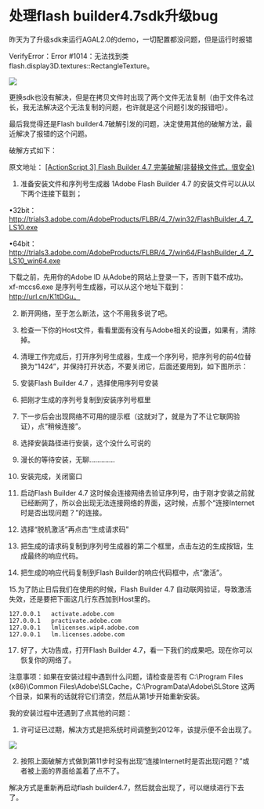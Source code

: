 # 处理flash builder4.7sdk升级bug

昨天为了升级sdk来运行AGAL2.0的demo，一切配置都没问题，但是运行时报错

VerifyError：Error #1014：无法找到类 flash.display3D.textures::RectangleTexture。

![](http://www.feng3d.me/wordpress/wp-content/uploads/2014/09/20140917095607-300x10.jpg)

更换sdk也没有解决，但是在拷贝文件时出现了两个文件无法复制（由于文件名过长，我无法解决这个无法复制的问题，也许就是这个问题引发的报错吧）。

最后我觉得还是Flash builder4.7破解引发的问题，决定使用其他的破解方法，最近解决了报错的这个问题。

破解方式如下：

原文地址： [[ActionScript 3] Flash Builder 4.7 完美破解(非替换文件式，很安全)](http://bbs.9ria.com/thread-277060-1-1.html)

1. 准备安装文件和序列号生成器
1Adobe Flash Builder 4.7 的安装文件可以从以下两个连接下载到；

•32bit：
    http://trials3.adobe.com/AdobeProducts/FLBR/4_7/win32/FlashBuilder_4_7_LS10.exe
    
•64bit：
    http://trials3.adobe.com/AdobeProducts/FLBR/4_7/win64/FlashBuilder_4_7_LS10_win64.exe
    
下载之前，先用你的Adobe ID 从Adobe的网站上登录一下，否则下载不成功。
xf-mccs6.exe 是序列号生成器，可以从这个地址下载到：http://url.cn/K1tDGu。

2. 断开网络，至于怎么断法，这个不用我多说了吧。

3. 检查一下你的Host文件，看看里面有没有与Adobe相关的设置，如果有，清除掉。

4. 清理工作完成后，打开序列号生成器，生成一个序列号，把序列号的前4位替换为“1424”，并保持打开状态，不要关闭它，后面还要用到，如下图所示：

5. 安装Flash Builder 4.7 ，选择使用序列号安装

6. 把刚才生成的序列号复制到安装序列号框里

7. 下一步后会出现网络不可用的提示框（这就对了，就是为了不让它联网验证），点“稍候连接”。

8. 选择安装路径进行安装，这个没什么可说的

9. 漫长的等待安装，无聊………….

10. 安装完成，关闭窗口

11. 启动Flash Builder 4.7 这时候会连接网络去验证序列号，由于刚才安装之前就已经断网了，所以会出现无法连接网络的界面，这时候，点那个“连接Internet时是否出现问题？”的连接。

12. 选择“脱机激活”再点击“生成请求码”

13. 把生成的请求码复制到序列号生成器的第二个框里，点击左边的生成按钮，生成最终的响应代码。

14. 把生成的响应代码复制到Flash Builder的响应代码框中，点“激活”。

15.为了防止日后我们在使用的时候，Flash Builder 4.7 自动联网验证，导致激活失效，还是要把下面这几行东西加到Host里的。

    127.0.0.1   activate.adobe.com
    127.0.0.1   practivate.adobe.com
    127.0.0.1   lmlicenses.wip4.adobe.com
    127.0.0.1   lm.licenses.adobe.com

17. 好了，大功告成，打开Flash Builder 4.7，看一下我们的成果吧。现在你可以恢复你的网络了。
 
注意事项：如果在安装过程中遇到什么问题，请检查是否有 C:\Program Files (x86)\Common Files\Adobe\SLCache，C:\ProgramData\Adobe\SLStore 这两个目录，如果有的话就将它们清空，然后从第1步开始重新安装。
 
我的安装过程中还遇到了点其他的问题：

1. 许可证已过期，解决方式是把系统时间调整到2012年，该提示便不会出现了。

![](http://www.feng3d.me/wordpress/wp-content/uploads/2014/09/20140917094014.jpg)

2. 按照上面破解方式做到第11步时没有出现“连接Internet时是否出现问题？”或者被上面的界面给盖着了点不了。

解决方式是重新再启动flash builder4.7，然后就会出现了，可以继续进行下去了。